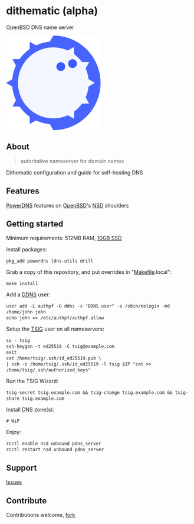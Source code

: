 # dithematic (alpha)

OpenBSD DNS name server

![Dithematic Logo](src/usr/local/share/doc/dithematic/dithematic-256x256.png)

## About
> autoritative nameserver for domain names

Dithematic configuration and guide for self-hosting DNS

## Features

[PowerDNS](https://doc.powerdns.com/authoritative/) features on [OpenBSD](https://github.com/openbsd/src/tree/master/usr.sbin/nsd)'s [NSD](https://man.openbsd.org/nsd.conf) shoulders

## Getting started

Minimum requirements: 512MB RAM, [10GB SSD](src/usr/local/share/doc/dithematic/disklabel)

Install packages:
```console
pkg_add powerdns ldns-utils drill
```

Grab a copy of this repository, and put overrides in "[Makefile](Makefile).local":
```console
make install
```

Add a [DDNS](https://tools.ietf.org/html/rfc2136) user:
```console
user add -L authpf -G ddns -c "DDNS user" -s /sbin/nologin -md /home/john john
echo john >> /etc/authpf/authpf.allow
```

Setup the [TSIG](https://tools.ietf.org/html/rfc2845) user on all nameservers:
```console
su - tsig
ssh-keygen -t ed25519 -C tsig@example.com
exit
cat /home/tsig/.ssh/id_ed25519.pub \
| ssh -i /home/tsig/.ssh/id_ed25519 -l tsig $IP "cat >> /home/tsig/.ssh/authorized_keys"
```

Run the TSIG Wizard:
```console
tsig-secret tsig.example.com && tsig-change tsig.example.com && tsig-share tsig.example.com
```

Install DNS zone(s):
```console
# WiP
```

Enjoy:
```console
rcctl enable nsd unbound pdns_server
rcctl restart nsd unbound pdns_server
```

## Support
[Issues](https://github.com/vedetta-com/dithematic/issues)

## Contribute
Contributions welcome, [fork](https://github.com/vedetta-com/dithematic/fork)

